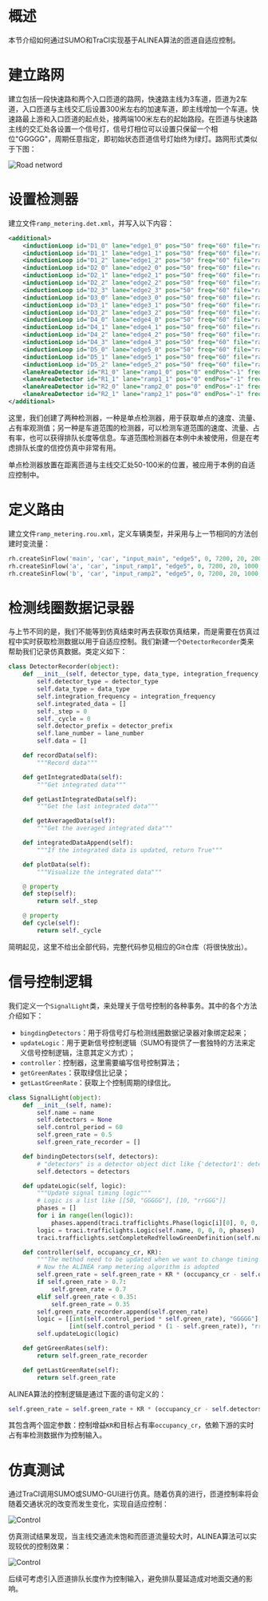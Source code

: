 # 概述
本节介绍如何通过SUMO和TraCI实现基于ALINEA算法的匝道自适应控制。

# 建立路网
建立包括一段快速路和两个入口匝道的路网，快速路主线为3车道，匝道为2车道，入口匝道与主线交汇后设置300米左右的加速车道，即主线增加一个车道。快速路最上游和入口匝道的起点处，接两端100米左右的起始路段。在匝道与快速路主线的交汇处各设置一个信号灯，信号灯相位可以设置只保留一个相位"GGGGG"，周期任意指定，即初始状态匝道信号灯始终为绿灯。路网形式类似于下图：

![Road netword](../images/sumo_12_1.png)

# 设置检测器
建立文件`ramp_metering.det.xml`，并写入以下内容：
```xml
<additional>
	<inductionLoop id="D1_0" lane="edge1_0" pos="50" freq="60" file="ramp_metering.out" friendlyPos="x"/>
	<inductionLoop id="D1_1" lane="edge1_1" pos="50" freq="60" file="ramp_metering.out" friendlyPos="x"/>
	<inductionLoop id="D1_2" lane="edge1_2" pos="50" freq="60" file="ramp_metering.out" friendlyPos="x"/>
	<inductionLoop id="D2_0" lane="edge2_0" pos="50" freq="60" file="ramp_metering.out" friendlyPos="x"/>
	<inductionLoop id="D2_1" lane="edge2_1" pos="50" freq="60" file="ramp_metering.out" friendlyPos="x"/>
	<inductionLoop id="D2_2" lane="edge2_2" pos="50" freq="60" file="ramp_metering.out" friendlyPos="x"/>
	<inductionLoop id="D2_3" lane="edge2_3" pos="50" freq="60" file="ramp_metering.out" friendlyPos="x"/>
	<inductionLoop id="D3_0" lane="edge3_0" pos="50" freq="60" file="ramp_metering.out" friendlyPos="x"/>
	<inductionLoop id="D3_1" lane="edge3_1" pos="50" freq="60" file="ramp_metering.out" friendlyPos="x"/>
	<inductionLoop id="D3_2" lane="edge3_2" pos="50" freq="60" file="ramp_metering.out" friendlyPos="x"/>
	<inductionLoop id="D4_0" lane="edge4_0" pos="50" freq="60" file="ramp_metering.out" friendlyPos="x"/>
	<inductionLoop id="D4_1" lane="edge4_1" pos="50" freq="60" file="ramp_metering.out" friendlyPos="x"/>
	<inductionLoop id="D4_2" lane="edge4_2" pos="50" freq="60" file="ramp_metering.out" friendlyPos="x"/>
	<inductionLoop id="D4_3" lane="edge4_3" pos="50" freq="60" file="ramp_metering.out" friendlyPos="x"/>
	<inductionLoop id="D5_0" lane="edge5_0" pos="50" freq="60" file="ramp_metering.out" friendlyPos="x"/>
	<inductionLoop id="D5_1" lane="edge5_1" pos="50" freq="60" file="ramp_metering.out" friendlyPos="x"/>
	<inductionLoop id="D5_2" lane="edge5_2" pos="50" freq="60" file="ramp_metering.out" friendlyPos="x"/>
	<laneAreaDetector id="R1_0" lane="ramp1_0" pos="0" endPos="-1" freq="600" file="ramp_metering.out"/>
	<laneAreaDetector id="R1_1" lane="ramp1_1" pos="0" endPos="-1" freq="600" file="ramp_metering.out"/>
	<laneAreaDetector id="R2_0" lane="ramp2_0" pos="0" endPos="-1" freq="600" file="ramp_metering.out"/>
	<laneAreaDetector id="R2_1" lane="ramp2_1" pos="0" endPos="-1" freq="600" file="ramp_metering.out"/>
</additional>
```
这里，我们创建了两种检测器，一种是单点检测器，用于获取单点的速度、流量、占有率观测值；另一种是车道范围的检测器，可以检测车道范围的速度、流量、占有率，也可以获得排队长度等信息。车道范围检测器在本例中未被使用，但是在考虑排队长度的信控仿真中非常有用。

单点检测器放置在距离匝道与主线交汇处50-100米的位置，被应用于本例的自适应控制中。

# 定义路由
建立文件`ramp_metering.rou.xml`，定义车辆类型，并采用与上一节相同的方法创建时变流量：
```python
rh.createSinFlow('main', 'car', "input_main", "edge5", 0, 7200, 20, 2000, 3000)
rh.createSinFlow('a', 'car', "input_ramp1", "edge5", 0, 7200, 20, 1000, 1500)
rh.createSinFlow('b', 'car', "input_ramp2", "edge5", 0, 7200, 20, 1000, 1500)
```

# 检测线圈数据记录器
与上节不同的是，我们不能等到仿真结束时再去获取仿真结果，而是需要在仿真过程中实时获取检测数据以用于自适应控制。我们新建一个`DetectorRecorder`类来帮助我们记录仿真数据。类定义如下：
```python
class DetectorRecorder(object):
    def __init__(self, detector_type, data_type, integration_frequency, detector_prefix, lane_number):
        self.detector_type = detector_type
        self.data_type = data_type
        self.integration_frequency = integration_frequency
        self.integrated_data = []
        self._step = 0
        self._cycle = 0
        self.detector_prefix = detector_prefix
        self.lane_number = lane_number
        self.data = []

    def recordData(self):
        """Record data"""

    def getIntegratedData(self):
        """Get integrated data"""

    def getLastIntegratedData(self):
        """Get the last integrated data"""

    def getAveragedData(self):
        """Get the averaged integrated data"""

    def integratedDataAppend(self):
        """If the integrated data is updated, return True"""

    def plotData(self):
        """Visualize the integrated data"""

    @ property
    def step(self):
        return self._step

    @ property
    def cycle(self):
        return self._cycle
```
简明起见，这里不给出全部代码，完整代码参见相应的Git仓库（将很快放出）。

# 信号控制逻辑
我们定义一个`SignalLight`类，来处理关于信号控制的各种事务。其中的各个方法介绍如下：
* `bingdingDetectors`：用于将信号灯与检测线圈数据记录器对象绑定起来；
* `updateLogic`：用于更新信号控制逻辑（SUMO有提供了一套独特的方法来定义信号控制逻辑，注意其定义方式）；
* `controller`：控制器，这里需要编写信号控制算法；
* `getGreenRates`：获取绿信比记录；
* `getLastGreenRate`：获取上个控制周期的绿信比。

```python
class SignalLight(object):
    def __init__(self, name):
        self.name = name
        self.detectors = None
        self.control_period = 60
        self.green_rate = 0.5
        self.green_rate_recorder = []

    def bindingDetectors(self, detectors):
        # "detectors" is a detector object dict like {'detector1': detector object 1, 'detector2': detector object 2}
        self.detectors = detectors

    def updateLogic(self, logic):
        """Update signal timing logic"""
        # Logic is a list like [[50, "GGGGG"], [10, "rrGGG"]]
        phases = []
        for i in range(len(logic)):
            phases.append(traci.trafficlights.Phase(logic[i][0], 0, 0, logic[i][1]))
        logic = traci.trafficlights.Logic(self.name, 0, 0, 0, phases)
        traci.trafficlights.setCompleteRedYellowGreenDefinition(self.name, logic)

    def controller(self, occupancy_cr, KR):
        """The method need to be updated when we want to change timing algorithms"""
        # Now the ALINEA ramp metering algorithm is adopted
        self.green_rate = self.green_rate + KR * (occupancy_cr - self.detectors['occupancy'].getLastIntegratedData()/100)
        if self.green_rate > 0.7:
            self.green_rate = 0.7
        elif self.green_rate < 0.35:
            self.green_rate = 0.35
        self.green_rate_recorder.append(self.green_rate)
        logic = [[int(self.control_period * self.green_rate), "GGGGG"],
                 [int(self.control_period * (1 - self.green_rate)), "rrGGG"]]
        self.updateLogic(logic)

    def getGreenRates(self):
        return self.green_rate_recorder

    def getLastGreenRate(self):
        return self.green_rate
```

ALINEA算法的控制逻辑是通过下面的语句定义的：
```python
self.green_rate = self.green_rate + KR * (occupancy_cr - self.detectors['occupancy'].getLastIntegratedData()/100)
```
其包含两个固定参数：控制增益`KR`和目标占有率`occupancy_cr`，依赖下游的实时占有率检测数据作为控制输入。

# 仿真测试
通过TraCI调用SUMO或SUMO-GUI进行仿真。随着仿真的进行，匝道控制率将会随着交通状况的改变而发生变化，实现自适应控制：

![Control](../images/sumo_12_2.png)

仿真测试结果发现，当主线交通流未饱和而匝道流量较大时，ALINEA算法可以实现较优的控制效果：

![Control](../images/sumo_12_3.png)

后续可考虑引入匝道排队长度作为控制输入，避免排队蔓延造成对地面交通的影响。
